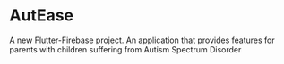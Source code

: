 # AutEase

A new Flutter-Firebase project.
An application that provides features for parents with children suffering from Autism Spectrum Disorder


